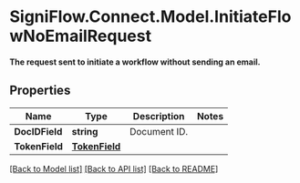 # SigniFlow.Connect.Model.InitiateFlowNoEmailRequest
#### The request sent to initiate a workflow without sending an email.

## Properties

Name | Type | Description | Notes
------------ | ------------- | ------------- | -------------
**DocIDField** | **string** | Document ID. | 
**TokenField** | [**TokenField**](TokenField.md) |  | 

[[Back to Model list]](../README.md#documentation-for-models) [[Back to API list]](../README.md#documentation-for-api-endpoints) [[Back to README]](../README.md)

